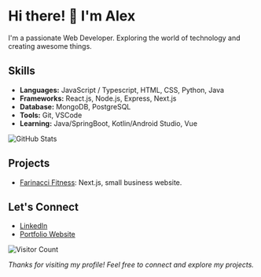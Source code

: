 <!-- Header -->
# Hi there! 👋 I'm Alex

<!-- Introduction -->
I'm a passionate Web Developer. Exploring the world of technology and creating awesome things.

<!-- Skills -->
## Skills
- **Languages:** JavaScript / Typescript, HTML, CSS, Python, Java
- **Frameworks:** React.js, Node.js, Express, Next.js
- **Database:** MongoDB, PostgreSQL
- **Tools:** Git, VSCode
- **Learning:** Java/SpringBoot, Kotlin/Android Studio, Vue

<!-- GitHub Stats -->
![GitHub Stats](https://github-readme-stats.vercel.app/api?username=ACwolf55&show_icons=true&hide=contribs)
  
<!-- Projects -->
## Projects
- [Farinacci Fitness](https://github.com/ACwolf55/farinacci_fitness): Next.js, small business website.

<!-- Social Links -->
## Let's Connect
- [LinkedIn](https://www.linkedin.com/in/alexander-crowe-dev/)
- [Portfolio Website](https://alexcrowe-dev.xyz/)

<!-- Visitor Counter -->
![Visitor Count](https://profile-counter.glitch.me/ACwolf55/count.svg)


<!-- Footer -->
*Thanks for visiting my profile! Feel free to connect and explore my projects.*
